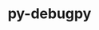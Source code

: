 ---
title: "py-debugpy"
layout: cache
categories: [package, develop]
meta: {"compilers": ["gcc@=11.1.0", "gcc@=11.4.0", "gcc@=9.4.0", "oneapi@=2024.2.1"], "num_specs": 62, "num_specs_by_stack": {"data-vis-sdk": 7, "e4s": 20, "e4s-neoverse-v2": 12, "e4s-neoverse_v1": 2, "e4s-oneapi": 19, "e4s-power": 2, "root": 62}, "oss": ["ubuntu20.04", "ubuntu22.04"], "platforms": ["linux"], "stacks": ["data-vis-sdk", "e4s", "e4s-neoverse-v2", "e4s-neoverse_v1", "e4s-oneapi", "e4s-power", "root"], "targets": ["neoverse_v1", "neoverse_v2", "ppc64le", "x86_64_v3"], "versions": ["1.6.7"]}
spec_details: [{"compiler": "gcc@=9.4.0", "hash": "eu5f4nro64j43ltfypuxh4svvrrx74cp", "os": "ubuntu20.04", "platform": "linux", "size": "-", "stacks": ["e4s-power", "root"], "tarball": "https://binaries.spack.io/develop/build_cache/linux-ubuntu20.04-ppc64le/gcc-9.4.0/py-debugpy-1.6.7/linux-ubuntu20.04-ppc64le-gcc-9.4.0-py-debugpy-1.6.7-eu5f4nro64j43ltfypuxh4svvrrx74cp.spack", "target": "ppc64le", "variants": ["build_system=python_pip"], "versions": ["1.6.7"]}, {"compiler": "gcc@=9.4.0", "hash": "ekxfajkue27ldywmmb2whavvl3cq6w6s", "os": "ubuntu20.04", "platform": "linux", "size": "-", "stacks": ["e4s-power", "root"], "tarball": "https://binaries.spack.io/develop/build_cache/linux-ubuntu20.04-ppc64le/gcc-9.4.0/py-debugpy-1.6.7/linux-ubuntu20.04-ppc64le-gcc-9.4.0-py-debugpy-1.6.7-ekxfajkue27ldywmmb2whavvl3cq6w6s.spack", "target": "ppc64le", "variants": ["build_system=python_pip"], "versions": ["1.6.7"]}, {"compiler": "gcc@=11.1.0", "hash": "a26ew6gfgdqkgsmmqqq3hvptxbr7nfth", "os": "ubuntu20.04", "platform": "linux", "size": "-", "stacks": ["data-vis-sdk", "root"], "tarball": "https://binaries.spack.io/develop/build_cache/linux-ubuntu20.04-x86_64_v3/gcc-11.1.0/py-debugpy-1.6.7/linux-ubuntu20.04-x86_64_v3-gcc-11.1.0-py-debugpy-1.6.7-a26ew6gfgdqkgsmmqqq3hvptxbr7nfth.spack", "target": "x86_64_v3", "variants": ["build_system=python_pip"], "versions": ["1.6.7"]}, {"compiler": "gcc@=11.1.0", "hash": "h2tgmnrwt3hdueryi347xmarx6zvgdns", "os": "ubuntu20.04", "platform": "linux", "size": "-", "stacks": ["data-vis-sdk", "root"], "tarball": "https://binaries.spack.io/develop/build_cache/linux-ubuntu20.04-x86_64_v3/gcc-11.1.0/py-debugpy-1.6.7/linux-ubuntu20.04-x86_64_v3-gcc-11.1.0-py-debugpy-1.6.7-h2tgmnrwt3hdueryi347xmarx6zvgdns.spack", "target": "x86_64_v3", "variants": ["build_system=python_pip"], "versions": ["1.6.7"]}, {"compiler": "gcc@=11.1.0", "hash": "geb2ke22n4khukq6mszixipg4cgm4pgx", "os": "ubuntu20.04", "platform": "linux", "size": "-", "stacks": ["data-vis-sdk", "root"], "tarball": "https://binaries.spack.io/develop/build_cache/linux-ubuntu20.04-x86_64_v3/gcc-11.1.0/py-debugpy-1.6.7/linux-ubuntu20.04-x86_64_v3-gcc-11.1.0-py-debugpy-1.6.7-geb2ke22n4khukq6mszixipg4cgm4pgx.spack", "target": "x86_64_v3", "variants": ["build_system=python_pip"], "versions": ["1.6.7"]}, {"compiler": "gcc@=11.1.0", "hash": "zhgiuvm5qeg53cnibvwcjdfzlbn2swgw", "os": "ubuntu20.04", "platform": "linux", "size": "-", "stacks": ["data-vis-sdk", "root"], "tarball": "https://binaries.spack.io/develop/build_cache/linux-ubuntu20.04-x86_64_v3/gcc-11.1.0/py-debugpy-1.6.7/linux-ubuntu20.04-x86_64_v3-gcc-11.1.0-py-debugpy-1.6.7-zhgiuvm5qeg53cnibvwcjdfzlbn2swgw.spack", "target": "x86_64_v3", "variants": ["build_system=python_pip"], "versions": ["1.6.7"]}, {"compiler": "gcc@=11.1.0", "hash": "n56sxh3gbm4a22baqbrtlc2ossq6yjat", "os": "ubuntu20.04", "platform": "linux", "size": "-", "stacks": ["data-vis-sdk", "root"], "tarball": "https://binaries.spack.io/develop/build_cache/linux-ubuntu20.04-x86_64_v3/gcc-11.1.0/py-debugpy-1.6.7/linux-ubuntu20.04-x86_64_v3-gcc-11.1.0-py-debugpy-1.6.7-n56sxh3gbm4a22baqbrtlc2ossq6yjat.spack", "target": "x86_64_v3", "variants": ["build_system=python_pip"], "versions": ["1.6.7"]}, {"compiler": "gcc@=11.1.0", "hash": "zszwv5v74tetkxyccdxuibmb3gprma6q", "os": "ubuntu20.04", "platform": "linux", "size": "-", "stacks": ["data-vis-sdk", "root"], "tarball": "https://binaries.spack.io/develop/build_cache/linux-ubuntu20.04-x86_64_v3/gcc-11.1.0/py-debugpy-1.6.7/linux-ubuntu20.04-x86_64_v3-gcc-11.1.0-py-debugpy-1.6.7-zszwv5v74tetkxyccdxuibmb3gprma6q.spack", "target": "x86_64_v3", "variants": ["build_system=python_pip"], "versions": ["1.6.7"]}, {"compiler": "gcc@=11.1.0", "hash": "mejqb2d754eovzehf2xhzfvmsb5dxh3n", "os": "ubuntu20.04", "platform": "linux", "size": "-", "stacks": ["data-vis-sdk", "root"], "tarball": "https://binaries.spack.io/develop/build_cache/linux-ubuntu20.04-x86_64_v3/gcc-11.1.0/py-debugpy-1.6.7/linux-ubuntu20.04-x86_64_v3-gcc-11.1.0-py-debugpy-1.6.7-mejqb2d754eovzehf2xhzfvmsb5dxh3n.spack", "target": "x86_64_v3", "variants": ["build_system=python_pip"], "versions": ["1.6.7"]}, {"compiler": "gcc@=11.4.0", "hash": "32avshxmbwlsc6x37twdjkolo4lh6qk3", "os": "ubuntu22.04", "platform": "linux", "size": "-", "stacks": ["e4s-neoverse_v1", "root"], "tarball": "https://binaries.spack.io/develop/build_cache/linux-ubuntu22.04-neoverse_v1/gcc-11.4.0/py-debugpy-1.6.7/linux-ubuntu22.04-neoverse_v1-gcc-11.4.0-py-debugpy-1.6.7-32avshxmbwlsc6x37twdjkolo4lh6qk3.spack", "target": "neoverse_v1", "variants": ["build_system=python_pip"], "versions": ["1.6.7"]}, {"compiler": "gcc@=11.4.0", "hash": "6teccltue4srwuzgkpnisdaugwiudqq4", "os": "ubuntu22.04", "platform": "linux", "size": "-", "stacks": ["e4s-neoverse_v1", "root"], "tarball": "https://binaries.spack.io/develop/build_cache/linux-ubuntu22.04-neoverse_v1/gcc-11.4.0/py-debugpy-1.6.7/linux-ubuntu22.04-neoverse_v1-gcc-11.4.0-py-debugpy-1.6.7-6teccltue4srwuzgkpnisdaugwiudqq4.spack", "target": "neoverse_v1", "variants": ["build_system=python_pip"], "versions": ["1.6.7"]}, {"compiler": "gcc@=11.4.0", "hash": "mfzt2rgslr2jy4c23mkczx4q364r54gj", "os": "ubuntu22.04", "platform": "linux", "size": "-", "stacks": ["e4s-neoverse-v2", "root"], "tarball": "https://binaries.spack.io/develop/build_cache/linux-ubuntu22.04-neoverse_v2/gcc-11.4.0/py-debugpy-1.6.7/linux-ubuntu22.04-neoverse_v2-gcc-11.4.0-py-debugpy-1.6.7-mfzt2rgslr2jy4c23mkczx4q364r54gj.spack", "target": "neoverse_v2", "variants": ["build_system=python_pip"], "versions": ["1.6.7"]}, {"compiler": "gcc@=11.4.0", "hash": "nkobhb7t6ryc27enqztiev76nxzpagob", "os": "ubuntu22.04", "platform": "linux", "size": "-", "stacks": ["e4s-neoverse-v2", "root"], "tarball": "https://binaries.spack.io/develop/build_cache/linux-ubuntu22.04-neoverse_v2/gcc-11.4.0/py-debugpy-1.6.7/linux-ubuntu22.04-neoverse_v2-gcc-11.4.0-py-debugpy-1.6.7-nkobhb7t6ryc27enqztiev76nxzpagob.spack", "target": "neoverse_v2", "variants": ["build_system=python_pip"], "versions": ["1.6.7"]}, {"compiler": "gcc@=11.4.0", "hash": "c5vpts537iobe6hlgo2io7f3uojl4icq", "os": "ubuntu22.04", "platform": "linux", "size": "-", "stacks": ["e4s-neoverse-v2", "root"], "tarball": "https://binaries.spack.io/develop/build_cache/linux-ubuntu22.04-neoverse_v2/gcc-11.4.0/py-debugpy-1.6.7/linux-ubuntu22.04-neoverse_v2-gcc-11.4.0-py-debugpy-1.6.7-c5vpts537iobe6hlgo2io7f3uojl4icq.spack", "target": "neoverse_v2", "variants": ["build_system=python_pip"], "versions": ["1.6.7"]}, {"compiler": "gcc@=11.4.0", "hash": "hng3zkqzszmaidy6qqaaqh4ttr2baoud", "os": "ubuntu22.04", "platform": "linux", "size": "-", "stacks": ["e4s-neoverse-v2", "root"], "tarball": "https://binaries.spack.io/develop/build_cache/linux-ubuntu22.04-neoverse_v2/gcc-11.4.0/py-debugpy-1.6.7/linux-ubuntu22.04-neoverse_v2-gcc-11.4.0-py-debugpy-1.6.7-hng3zkqzszmaidy6qqaaqh4ttr2baoud.spack", "target": "neoverse_v2", "variants": ["build_system=python_pip"], "versions": ["1.6.7"]}, {"compiler": "gcc@=11.4.0", "hash": "4rrst3aghieeo5bxxxf3d5gzzs7z5s7k", "os": "ubuntu22.04", "platform": "linux", "size": "-", "stacks": ["e4s-neoverse-v2", "root"], "tarball": "https://binaries.spack.io/develop/build_cache/linux-ubuntu22.04-neoverse_v2/gcc-11.4.0/py-debugpy-1.6.7/linux-ubuntu22.04-neoverse_v2-gcc-11.4.0-py-debugpy-1.6.7-4rrst3aghieeo5bxxxf3d5gzzs7z5s7k.spack", "target": "neoverse_v2", "variants": ["build_system=python_pip"], "versions": ["1.6.7"]}, {"compiler": "gcc@=11.4.0", "hash": "3vrq3hxgdewnr3k5hbq6zbot2dnzd2gp", "os": "ubuntu22.04", "platform": "linux", "size": "-", "stacks": ["e4s-neoverse-v2", "root"], "tarball": "https://binaries.spack.io/develop/build_cache/linux-ubuntu22.04-neoverse_v2/gcc-11.4.0/py-debugpy-1.6.7/linux-ubuntu22.04-neoverse_v2-gcc-11.4.0-py-debugpy-1.6.7-3vrq3hxgdewnr3k5hbq6zbot2dnzd2gp.spack", "target": "neoverse_v2", "variants": ["build_system=python_pip"], "versions": ["1.6.7"]}, {"compiler": "gcc@=11.4.0", "hash": "66razednvkawe77f6rc6z4rsjoycijmq", "os": "ubuntu22.04", "platform": "linux", "size": "-", "stacks": ["e4s-neoverse-v2", "root"], "tarball": "https://binaries.spack.io/develop/build_cache/linux-ubuntu22.04-neoverse_v2/gcc-11.4.0/py-debugpy-1.6.7/linux-ubuntu22.04-neoverse_v2-gcc-11.4.0-py-debugpy-1.6.7-66razednvkawe77f6rc6z4rsjoycijmq.spack", "target": "neoverse_v2", "variants": ["build_system=python_pip"], "versions": ["1.6.7"]}, {"compiler": "gcc@=11.4.0", "hash": "6tpgpc7ixogxilvh4xcsvx7tqekqdipy", "os": "ubuntu22.04", "platform": "linux", "size": "-", "stacks": ["e4s-neoverse-v2", "root"], "tarball": "https://binaries.spack.io/develop/build_cache/linux-ubuntu22.04-neoverse_v2/gcc-11.4.0/py-debugpy-1.6.7/linux-ubuntu22.04-neoverse_v2-gcc-11.4.0-py-debugpy-1.6.7-6tpgpc7ixogxilvh4xcsvx7tqekqdipy.spack", "target": "neoverse_v2", "variants": ["build_system=python_pip"], "versions": ["1.6.7"]}, {"compiler": "gcc@=11.4.0", "hash": "d6gnby6ovevxgsw4vnlq2f6ywslc32tj", "os": "ubuntu22.04", "platform": "linux", "size": "-", "stacks": ["e4s-neoverse-v2", "root"], "tarball": "https://binaries.spack.io/develop/build_cache/linux-ubuntu22.04-neoverse_v2/gcc-11.4.0/py-debugpy-1.6.7/linux-ubuntu22.04-neoverse_v2-gcc-11.4.0-py-debugpy-1.6.7-d6gnby6ovevxgsw4vnlq2f6ywslc32tj.spack", "target": "neoverse_v2", "variants": ["build_system=python_pip"], "versions": ["1.6.7"]}, {"compiler": "gcc@=11.4.0", "hash": "edkzozvbdunncfmgk35k6qcbhcb7c7zy", "os": "ubuntu22.04", "platform": "linux", "size": "-", "stacks": ["e4s-neoverse-v2", "root"], "tarball": "https://binaries.spack.io/develop/build_cache/linux-ubuntu22.04-neoverse_v2/gcc-11.4.0/py-debugpy-1.6.7/linux-ubuntu22.04-neoverse_v2-gcc-11.4.0-py-debugpy-1.6.7-edkzozvbdunncfmgk35k6qcbhcb7c7zy.spack", "target": "neoverse_v2", "variants": ["build_system=python_pip"], "versions": ["1.6.7"]}, {"compiler": "gcc@=11.4.0", "hash": "pljwqcs4hw4k5ovpy7qb5o2erd44gygd", "os": "ubuntu22.04", "platform": "linux", "size": "-", "stacks": ["e4s-neoverse-v2", "root"], "tarball": "https://binaries.spack.io/develop/build_cache/linux-ubuntu22.04-neoverse_v2/gcc-11.4.0/py-debugpy-1.6.7/linux-ubuntu22.04-neoverse_v2-gcc-11.4.0-py-debugpy-1.6.7-pljwqcs4hw4k5ovpy7qb5o2erd44gygd.spack", "target": "neoverse_v2", "variants": ["build_system=python_pip"], "versions": ["1.6.7"]}, {"compiler": "gcc@=11.4.0", "hash": "qm32tnxjyhcfd7pkt5avvpqg2s4bs4fh", "os": "ubuntu22.04", "platform": "linux", "size": "-", "stacks": ["e4s-neoverse-v2", "root"], "tarball": "https://binaries.spack.io/develop/build_cache/linux-ubuntu22.04-neoverse_v2/gcc-11.4.0/py-debugpy-1.6.7/linux-ubuntu22.04-neoverse_v2-gcc-11.4.0-py-debugpy-1.6.7-qm32tnxjyhcfd7pkt5avvpqg2s4bs4fh.spack", "target": "neoverse_v2", "variants": ["build_system=python_pip"], "versions": ["1.6.7"]}, {"compiler": "gcc@=11.4.0", "hash": "lkhx2i7wsnpcfy6j4scvjmfnifwhcsfa", "os": "ubuntu22.04", "platform": "linux", "size": "-", "stacks": ["e4s", "root"], "tarball": "https://binaries.spack.io/develop/build_cache/linux-ubuntu22.04-x86_64_v3/gcc-11.4.0/py-debugpy-1.6.7/linux-ubuntu22.04-x86_64_v3-gcc-11.4.0-py-debugpy-1.6.7-lkhx2i7wsnpcfy6j4scvjmfnifwhcsfa.spack", "target": "x86_64_v3", "variants": ["build_system=python_pip"], "versions": ["1.6.7"]}, {"compiler": "gcc@=11.4.0", "hash": "2fwr4iboc3z5mzuswe44hrswq5y3wkxp", "os": "ubuntu22.04", "platform": "linux", "size": "-", "stacks": ["e4s", "root"], "tarball": "https://binaries.spack.io/develop/build_cache/linux-ubuntu22.04-x86_64_v3/gcc-11.4.0/py-debugpy-1.6.7/linux-ubuntu22.04-x86_64_v3-gcc-11.4.0-py-debugpy-1.6.7-2fwr4iboc3z5mzuswe44hrswq5y3wkxp.spack", "target": "x86_64_v3", "variants": ["build_system=python_pip"], "versions": ["1.6.7"]}, {"compiler": "gcc@=11.4.0", "hash": "3ps6vgpdfunzbld3rikwygjajdmvge7r", "os": "ubuntu22.04", "platform": "linux", "size": "-", "stacks": ["e4s", "root"], "tarball": "https://binaries.spack.io/develop/build_cache/linux-ubuntu22.04-x86_64_v3/gcc-11.4.0/py-debugpy-1.6.7/linux-ubuntu22.04-x86_64_v3-gcc-11.4.0-py-debugpy-1.6.7-3ps6vgpdfunzbld3rikwygjajdmvge7r.spack", "target": "x86_64_v3", "variants": ["build_system=python_pip"], "versions": ["1.6.7"]}, {"compiler": "gcc@=11.4.0", "hash": "5ocxydnxj4hf4mjskdfbuu3auc2ggqyp", "os": "ubuntu22.04", "platform": "linux", "size": "-", "stacks": ["e4s", "root"], "tarball": "https://binaries.spack.io/develop/build_cache/linux-ubuntu22.04-x86_64_v3/gcc-11.4.0/py-debugpy-1.6.7/linux-ubuntu22.04-x86_64_v3-gcc-11.4.0-py-debugpy-1.6.7-5ocxydnxj4hf4mjskdfbuu3auc2ggqyp.spack", "target": "x86_64_v3", "variants": ["build_system=python_pip"], "versions": ["1.6.7"]}, {"compiler": "gcc@=11.4.0", "hash": "dqykwckixtdorkkwhudpa5icbeyocopg", "os": "ubuntu22.04", "platform": "linux", "size": "-", "stacks": ["e4s", "root"], "tarball": "https://binaries.spack.io/develop/build_cache/linux-ubuntu22.04-x86_64_v3/gcc-11.4.0/py-debugpy-1.6.7/linux-ubuntu22.04-x86_64_v3-gcc-11.4.0-py-debugpy-1.6.7-dqykwckixtdorkkwhudpa5icbeyocopg.spack", "target": "x86_64_v3", "variants": ["build_system=python_pip"], "versions": ["1.6.7"]}, {"compiler": "gcc@=11.4.0", "hash": "hrozqx5p5xzvvkwaz7lrlbpwndeyjxgq", "os": "ubuntu22.04", "platform": "linux", "size": "-", "stacks": ["e4s", "root"], "tarball": "https://binaries.spack.io/develop/build_cache/linux-ubuntu22.04-x86_64_v3/gcc-11.4.0/py-debugpy-1.6.7/linux-ubuntu22.04-x86_64_v3-gcc-11.4.0-py-debugpy-1.6.7-hrozqx5p5xzvvkwaz7lrlbpwndeyjxgq.spack", "target": "x86_64_v3", "variants": ["build_system=python_pip"], "versions": ["1.6.7"]}, {"compiler": "gcc@=11.4.0", "hash": "3npun3xsy4mjo7zrbv2x4ojq7shggukf", "os": "ubuntu22.04", "platform": "linux", "size": "-", "stacks": ["e4s", "root"], "tarball": "https://binaries.spack.io/develop/build_cache/linux-ubuntu22.04-x86_64_v3/gcc-11.4.0/py-debugpy-1.6.7/linux-ubuntu22.04-x86_64_v3-gcc-11.4.0-py-debugpy-1.6.7-3npun3xsy4mjo7zrbv2x4ojq7shggukf.spack", "target": "x86_64_v3", "variants": ["build_system=python_pip"], "versions": ["1.6.7"]}, {"compiler": "gcc@=11.4.0", "hash": "4ayr4fpd2vmrpzxcy27d5raillyp3orf", "os": "ubuntu22.04", "platform": "linux", "size": "-", "stacks": ["e4s", "root"], "tarball": "https://binaries.spack.io/develop/build_cache/linux-ubuntu22.04-x86_64_v3/gcc-11.4.0/py-debugpy-1.6.7/linux-ubuntu22.04-x86_64_v3-gcc-11.4.0-py-debugpy-1.6.7-4ayr4fpd2vmrpzxcy27d5raillyp3orf.spack", "target": "x86_64_v3", "variants": ["build_system=python_pip"], "versions": ["1.6.7"]}, {"compiler": "gcc@=11.4.0", "hash": "4kv6hlvbrtizssfrjnpso2qi2vc5dzf4", "os": "ubuntu22.04", "platform": "linux", "size": "-", "stacks": ["e4s", "root"], "tarball": "https://binaries.spack.io/develop/build_cache/linux-ubuntu22.04-x86_64_v3/gcc-11.4.0/py-debugpy-1.6.7/linux-ubuntu22.04-x86_64_v3-gcc-11.4.0-py-debugpy-1.6.7-4kv6hlvbrtizssfrjnpso2qi2vc5dzf4.spack", "target": "x86_64_v3", "variants": ["build_system=python_pip"], "versions": ["1.6.7"]}, {"compiler": "gcc@=11.4.0", "hash": "enebui4ahqbstk2qxntbeobh7rd4gsuh", "os": "ubuntu22.04", "platform": "linux", "size": "-", "stacks": ["e4s", "root"], "tarball": "https://binaries.spack.io/develop/build_cache/linux-ubuntu22.04-x86_64_v3/gcc-11.4.0/py-debugpy-1.6.7/linux-ubuntu22.04-x86_64_v3-gcc-11.4.0-py-debugpy-1.6.7-enebui4ahqbstk2qxntbeobh7rd4gsuh.spack", "target": "x86_64_v3", "variants": ["build_system=python_pip"], "versions": ["1.6.7"]}, {"compiler": "gcc@=11.4.0", "hash": "fgxd5ijl5xvztzwr3clnuzakjp4w7zrj", "os": "ubuntu22.04", "platform": "linux", "size": "-", "stacks": ["e4s", "root"], "tarball": "https://binaries.spack.io/develop/build_cache/linux-ubuntu22.04-x86_64_v3/gcc-11.4.0/py-debugpy-1.6.7/linux-ubuntu22.04-x86_64_v3-gcc-11.4.0-py-debugpy-1.6.7-fgxd5ijl5xvztzwr3clnuzakjp4w7zrj.spack", "target": "x86_64_v3", "variants": ["build_system=python_pip"], "versions": ["1.6.7"]}, {"compiler": "gcc@=11.4.0", "hash": "kqaqmw4yrlze6ffdwogw43n54jthy5y2", "os": "ubuntu22.04", "platform": "linux", "size": "-", "stacks": ["e4s", "root"], "tarball": "https://binaries.spack.io/develop/build_cache/linux-ubuntu22.04-x86_64_v3/gcc-11.4.0/py-debugpy-1.6.7/linux-ubuntu22.04-x86_64_v3-gcc-11.4.0-py-debugpy-1.6.7-kqaqmw4yrlze6ffdwogw43n54jthy5y2.spack", "target": "x86_64_v3", "variants": ["build_system=python_pip"], "versions": ["1.6.7"]}, {"compiler": "gcc@=11.4.0", "hash": "lagnldfphkrhoiu7r5f3vey2w7gglhls", "os": "ubuntu22.04", "platform": "linux", "size": "-", "stacks": ["e4s", "root"], "tarball": "https://binaries.spack.io/develop/build_cache/linux-ubuntu22.04-x86_64_v3/gcc-11.4.0/py-debugpy-1.6.7/linux-ubuntu22.04-x86_64_v3-gcc-11.4.0-py-debugpy-1.6.7-lagnldfphkrhoiu7r5f3vey2w7gglhls.spack", "target": "x86_64_v3", "variants": ["build_system=python_pip"], "versions": ["1.6.7"]}, {"compiler": "gcc@=11.4.0", "hash": "nu2qdd3vsmmv3nizkami4nfsx5rf2jb5", "os": "ubuntu22.04", "platform": "linux", "size": "-", "stacks": ["e4s", "root"], "tarball": "https://binaries.spack.io/develop/build_cache/linux-ubuntu22.04-x86_64_v3/gcc-11.4.0/py-debugpy-1.6.7/linux-ubuntu22.04-x86_64_v3-gcc-11.4.0-py-debugpy-1.6.7-nu2qdd3vsmmv3nizkami4nfsx5rf2jb5.spack", "target": "x86_64_v3", "variants": ["build_system=python_pip"], "versions": ["1.6.7"]}, {"compiler": "gcc@=11.4.0", "hash": "oexhwgpg5xsqdrscxsx33aqjhanjkata", "os": "ubuntu22.04", "platform": "linux", "size": "-", "stacks": ["e4s", "root"], "tarball": "https://binaries.spack.io/develop/build_cache/linux-ubuntu22.04-x86_64_v3/gcc-11.4.0/py-debugpy-1.6.7/linux-ubuntu22.04-x86_64_v3-gcc-11.4.0-py-debugpy-1.6.7-oexhwgpg5xsqdrscxsx33aqjhanjkata.spack", "target": "x86_64_v3", "variants": ["build_system=python_pip"], "versions": ["1.6.7"]}, {"compiler": "gcc@=11.4.0", "hash": "sijdqavxqn3bpqinw2ov6ijvgpepwqkl", "os": "ubuntu22.04", "platform": "linux", "size": "-", "stacks": ["e4s", "root"], "tarball": "https://binaries.spack.io/develop/build_cache/linux-ubuntu22.04-x86_64_v3/gcc-11.4.0/py-debugpy-1.6.7/linux-ubuntu22.04-x86_64_v3-gcc-11.4.0-py-debugpy-1.6.7-sijdqavxqn3bpqinw2ov6ijvgpepwqkl.spack", "target": "x86_64_v3", "variants": ["build_system=python_pip"], "versions": ["1.6.7"]}, {"compiler": "gcc@=11.4.0", "hash": "u47uslolycnhltiwmbnb34zbzcnrzylb", "os": "ubuntu22.04", "platform": "linux", "size": "-", "stacks": ["e4s", "root"], "tarball": "https://binaries.spack.io/develop/build_cache/linux-ubuntu22.04-x86_64_v3/gcc-11.4.0/py-debugpy-1.6.7/linux-ubuntu22.04-x86_64_v3-gcc-11.4.0-py-debugpy-1.6.7-u47uslolycnhltiwmbnb34zbzcnrzylb.spack", "target": "x86_64_v3", "variants": ["build_system=python_pip"], "versions": ["1.6.7"]}, {"compiler": "gcc@=11.4.0", "hash": "vn3is2dd6m57bg6xcoz4fegfxx45rc5n", "os": "ubuntu22.04", "platform": "linux", "size": "-", "stacks": ["e4s", "root"], "tarball": "https://binaries.spack.io/develop/build_cache/linux-ubuntu22.04-x86_64_v3/gcc-11.4.0/py-debugpy-1.6.7/linux-ubuntu22.04-x86_64_v3-gcc-11.4.0-py-debugpy-1.6.7-vn3is2dd6m57bg6xcoz4fegfxx45rc5n.spack", "target": "x86_64_v3", "variants": ["build_system=python_pip"], "versions": ["1.6.7"]}, {"compiler": "gcc@=11.4.0", "hash": "wo2gtmwymifftauje5szne5x62u2bidb", "os": "ubuntu22.04", "platform": "linux", "size": "-", "stacks": ["e4s", "root"], "tarball": "https://binaries.spack.io/develop/build_cache/linux-ubuntu22.04-x86_64_v3/gcc-11.4.0/py-debugpy-1.6.7/linux-ubuntu22.04-x86_64_v3-gcc-11.4.0-py-debugpy-1.6.7-wo2gtmwymifftauje5szne5x62u2bidb.spack", "target": "x86_64_v3", "variants": ["build_system=python_pip"], "versions": ["1.6.7"]}, {"compiler": "gcc@=11.4.0", "hash": "xdd6qojqwjleoigbre2yb3ipc6gq653j", "os": "ubuntu22.04", "platform": "linux", "size": "-", "stacks": ["e4s", "root"], "tarball": "https://binaries.spack.io/develop/build_cache/linux-ubuntu22.04-x86_64_v3/gcc-11.4.0/py-debugpy-1.6.7/linux-ubuntu22.04-x86_64_v3-gcc-11.4.0-py-debugpy-1.6.7-xdd6qojqwjleoigbre2yb3ipc6gq653j.spack", "target": "x86_64_v3", "variants": ["build_system=python_pip"], "versions": ["1.6.7"]}, {"compiler": "oneapi@=2024.2.1", "hash": "mn3vujtrwkpyjd5jgwknhgsej24l7arc", "os": "ubuntu22.04", "platform": "linux", "size": "-", "stacks": ["e4s-oneapi", "root"], "tarball": "https://binaries.spack.io/develop/build_cache/linux-ubuntu22.04-x86_64_v3/oneapi-2024.2.1/py-debugpy-1.6.7/linux-ubuntu22.04-x86_64_v3-oneapi-2024.2.1-py-debugpy-1.6.7-mn3vujtrwkpyjd5jgwknhgsej24l7arc.spack", "target": "x86_64_v3", "variants": ["build_system=python_pip"], "versions": ["1.6.7"]}, {"compiler": "oneapi@=2024.2.1", "hash": "5tnvacvib7ifrnwcdabgdm55fprnlenh", "os": "ubuntu22.04", "platform": "linux", "size": "-", "stacks": ["e4s-oneapi", "root"], "tarball": "https://binaries.spack.io/develop/build_cache/linux-ubuntu22.04-x86_64_v3/oneapi-2024.2.1/py-debugpy-1.6.7/linux-ubuntu22.04-x86_64_v3-oneapi-2024.2.1-py-debugpy-1.6.7-5tnvacvib7ifrnwcdabgdm55fprnlenh.spack", "target": "x86_64_v3", "variants": ["build_system=python_pip"], "versions": ["1.6.7"]}, {"compiler": "oneapi@=2024.2.1", "hash": "oymnhn3yhqlcaumk4kavd54sdshb4j7z", "os": "ubuntu22.04", "platform": "linux", "size": "-", "stacks": ["e4s-oneapi", "root"], "tarball": "https://binaries.spack.io/develop/build_cache/linux-ubuntu22.04-x86_64_v3/oneapi-2024.2.1/py-debugpy-1.6.7/linux-ubuntu22.04-x86_64_v3-oneapi-2024.2.1-py-debugpy-1.6.7-oymnhn3yhqlcaumk4kavd54sdshb4j7z.spack", "target": "x86_64_v3", "variants": ["build_system=python_pip"], "versions": ["1.6.7"]}, {"compiler": "oneapi@=2024.2.1", "hash": "zo25sveksonl25uwab63bsvwsdgsaefk", "os": "ubuntu22.04", "platform": "linux", "size": "-", "stacks": ["e4s-oneapi", "root"], "tarball": "https://binaries.spack.io/develop/build_cache/linux-ubuntu22.04-x86_64_v3/oneapi-2024.2.1/py-debugpy-1.6.7/linux-ubuntu22.04-x86_64_v3-oneapi-2024.2.1-py-debugpy-1.6.7-zo25sveksonl25uwab63bsvwsdgsaefk.spack", "target": "x86_64_v3", "variants": ["build_system=python_pip"], "versions": ["1.6.7"]}, {"compiler": "oneapi@=2024.2.1", "hash": "5ejs6keym7jb6dt7rixo3pnnt7dkguwi", "os": "ubuntu22.04", "platform": "linux", "size": "-", "stacks": ["e4s-oneapi", "root"], "tarball": "https://binaries.spack.io/develop/build_cache/linux-ubuntu22.04-x86_64_v3/oneapi-2024.2.1/py-debugpy-1.6.7/linux-ubuntu22.04-x86_64_v3-oneapi-2024.2.1-py-debugpy-1.6.7-5ejs6keym7jb6dt7rixo3pnnt7dkguwi.spack", "target": "x86_64_v3", "variants": ["build_system=python_pip"], "versions": ["1.6.7"]}, {"compiler": "oneapi@=2024.2.1", "hash": "chha53prnrq5vdzm34witdzxpbaycwbo", "os": "ubuntu22.04", "platform": "linux", "size": "-", "stacks": ["e4s-oneapi", "root"], "tarball": "https://binaries.spack.io/develop/build_cache/linux-ubuntu22.04-x86_64_v3/oneapi-2024.2.1/py-debugpy-1.6.7/linux-ubuntu22.04-x86_64_v3-oneapi-2024.2.1-py-debugpy-1.6.7-chha53prnrq5vdzm34witdzxpbaycwbo.spack", "target": "x86_64_v3", "variants": ["build_system=python_pip"], "versions": ["1.6.7"]}, {"compiler": "oneapi@=2024.2.1", "hash": "tm3ncoha3zxuuibklu5f4gn7jqytja2k", "os": "ubuntu22.04", "platform": "linux", "size": "-", "stacks": ["e4s-oneapi", "root"], "tarball": "https://binaries.spack.io/develop/build_cache/linux-ubuntu22.04-x86_64_v3/oneapi-2024.2.1/py-debugpy-1.6.7/linux-ubuntu22.04-x86_64_v3-oneapi-2024.2.1-py-debugpy-1.6.7-tm3ncoha3zxuuibklu5f4gn7jqytja2k.spack", "target": "x86_64_v3", "variants": ["build_system=python_pip"], "versions": ["1.6.7"]}, {"compiler": "oneapi@=2024.2.1", "hash": "r5g2xdjlquleb2zsxhp2g2kvc7hu5gwi", "os": "ubuntu22.04", "platform": "linux", "size": "-", "stacks": ["e4s-oneapi", "root"], "tarball": "https://binaries.spack.io/develop/build_cache/linux-ubuntu22.04-x86_64_v3/oneapi-2024.2.1/py-debugpy-1.6.7/linux-ubuntu22.04-x86_64_v3-oneapi-2024.2.1-py-debugpy-1.6.7-r5g2xdjlquleb2zsxhp2g2kvc7hu5gwi.spack", "target": "x86_64_v3", "variants": ["build_system=python_pip"], "versions": ["1.6.7"]}, {"compiler": "oneapi@=2024.2.1", "hash": "onv3iy466wngjlj543usjgr3yrhu2xra", "os": "ubuntu22.04", "platform": "linux", "size": "-", "stacks": ["e4s-oneapi", "root"], "tarball": "https://binaries.spack.io/develop/build_cache/linux-ubuntu22.04-x86_64_v3/oneapi-2024.2.1/py-debugpy-1.6.7/linux-ubuntu22.04-x86_64_v3-oneapi-2024.2.1-py-debugpy-1.6.7-onv3iy466wngjlj543usjgr3yrhu2xra.spack", "target": "x86_64_v3", "variants": ["build_system=python_pip"], "versions": ["1.6.7"]}, {"compiler": "oneapi@=2024.2.1", "hash": "mclgfipwmelonfzu357erfaehuie35xz", "os": "ubuntu22.04", "platform": "linux", "size": "-", "stacks": ["e4s-oneapi", "root"], "tarball": "https://binaries.spack.io/develop/build_cache/linux-ubuntu22.04-x86_64_v3/oneapi-2024.2.1/py-debugpy-1.6.7/linux-ubuntu22.04-x86_64_v3-oneapi-2024.2.1-py-debugpy-1.6.7-mclgfipwmelonfzu357erfaehuie35xz.spack", "target": "x86_64_v3", "variants": ["build_system=python_pip"], "versions": ["1.6.7"]}, {"compiler": "oneapi@=2024.2.1", "hash": "y7mrsh6xopvwzfhvmycfg5vvzs443y4e", "os": "ubuntu22.04", "platform": "linux", "size": "-", "stacks": ["e4s-oneapi", "root"], "tarball": "https://binaries.spack.io/develop/build_cache/linux-ubuntu22.04-x86_64_v3/oneapi-2024.2.1/py-debugpy-1.6.7/linux-ubuntu22.04-x86_64_v3-oneapi-2024.2.1-py-debugpy-1.6.7-y7mrsh6xopvwzfhvmycfg5vvzs443y4e.spack", "target": "x86_64_v3", "variants": ["build_system=python_pip"], "versions": ["1.6.7"]}, {"compiler": "oneapi@=2024.2.1", "hash": "wbfkmgzyamohm5z3mpl3ejhxea57ka5m", "os": "ubuntu22.04", "platform": "linux", "size": "-", "stacks": ["e4s-oneapi", "root"], "tarball": "https://binaries.spack.io/develop/build_cache/linux-ubuntu22.04-x86_64_v3/oneapi-2024.2.1/py-debugpy-1.6.7/linux-ubuntu22.04-x86_64_v3-oneapi-2024.2.1-py-debugpy-1.6.7-wbfkmgzyamohm5z3mpl3ejhxea57ka5m.spack", "target": "x86_64_v3", "variants": ["build_system=python_pip"], "versions": ["1.6.7"]}, {"compiler": "oneapi@=2024.2.1", "hash": "3kmqkitr7abm3lqc5py47a4zdhdpgofx", "os": "ubuntu22.04", "platform": "linux", "size": "-", "stacks": ["e4s-oneapi", "root"], "tarball": "https://binaries.spack.io/develop/build_cache/linux-ubuntu22.04-x86_64_v3/oneapi-2024.2.1/py-debugpy-1.6.7/linux-ubuntu22.04-x86_64_v3-oneapi-2024.2.1-py-debugpy-1.6.7-3kmqkitr7abm3lqc5py47a4zdhdpgofx.spack", "target": "x86_64_v3", "variants": ["build_system=python_pip"], "versions": ["1.6.7"]}, {"compiler": "oneapi@=2024.2.1", "hash": "4ovivc7k2jdddv7st2kwrxwbkzbysnfw", "os": "ubuntu22.04", "platform": "linux", "size": "-", "stacks": ["e4s-oneapi", "root"], "tarball": "https://binaries.spack.io/develop/build_cache/linux-ubuntu22.04-x86_64_v3/oneapi-2024.2.1/py-debugpy-1.6.7/linux-ubuntu22.04-x86_64_v3-oneapi-2024.2.1-py-debugpy-1.6.7-4ovivc7k2jdddv7st2kwrxwbkzbysnfw.spack", "target": "x86_64_v3", "variants": ["build_system=python_pip"], "versions": ["1.6.7"]}, {"compiler": "oneapi@=2024.2.1", "hash": "4ynh5kbbeil4ltonrvv4pl6755ofhk32", "os": "ubuntu22.04", "platform": "linux", "size": "-", "stacks": ["e4s-oneapi", "root"], "tarball": "https://binaries.spack.io/develop/build_cache/linux-ubuntu22.04-x86_64_v3/oneapi-2024.2.1/py-debugpy-1.6.7/linux-ubuntu22.04-x86_64_v3-oneapi-2024.2.1-py-debugpy-1.6.7-4ynh5kbbeil4ltonrvv4pl6755ofhk32.spack", "target": "x86_64_v3", "variants": ["build_system=python_pip"], "versions": ["1.6.7"]}, {"compiler": "oneapi@=2024.2.1", "hash": "citd7twu3lzd3erzojmlsce2smxkhz2i", "os": "ubuntu22.04", "platform": "linux", "size": "-", "stacks": ["e4s-oneapi", "root"], "tarball": "https://binaries.spack.io/develop/build_cache/linux-ubuntu22.04-x86_64_v3/oneapi-2024.2.1/py-debugpy-1.6.7/linux-ubuntu22.04-x86_64_v3-oneapi-2024.2.1-py-debugpy-1.6.7-citd7twu3lzd3erzojmlsce2smxkhz2i.spack", "target": "x86_64_v3", "variants": ["build_system=python_pip"], "versions": ["1.6.7"]}, {"compiler": "oneapi@=2024.2.1", "hash": "sa7t5womxtbskbyt7of32bxboggkgror", "os": "ubuntu22.04", "platform": "linux", "size": "-", "stacks": ["e4s-oneapi", "root"], "tarball": "https://binaries.spack.io/develop/build_cache/linux-ubuntu22.04-x86_64_v3/oneapi-2024.2.1/py-debugpy-1.6.7/linux-ubuntu22.04-x86_64_v3-oneapi-2024.2.1-py-debugpy-1.6.7-sa7t5womxtbskbyt7of32bxboggkgror.spack", "target": "x86_64_v3", "variants": ["build_system=python_pip"], "versions": ["1.6.7"]}, {"compiler": "oneapi@=2024.2.1", "hash": "tljwaejwqghv3krnxh5hfinjxwfpidnx", "os": "ubuntu22.04", "platform": "linux", "size": "-", "stacks": ["e4s-oneapi", "root"], "tarball": "https://binaries.spack.io/develop/build_cache/linux-ubuntu22.04-x86_64_v3/oneapi-2024.2.1/py-debugpy-1.6.7/linux-ubuntu22.04-x86_64_v3-oneapi-2024.2.1-py-debugpy-1.6.7-tljwaejwqghv3krnxh5hfinjxwfpidnx.spack", "target": "x86_64_v3", "variants": ["build_system=python_pip"], "versions": ["1.6.7"]}, {"compiler": "oneapi@=2024.2.1", "hash": "xtvy7nhcyq5o6ys5mq2dstmpll4bxwdw", "os": "ubuntu22.04", "platform": "linux", "size": "-", "stacks": ["e4s-oneapi", "root"], "tarball": "https://binaries.spack.io/develop/build_cache/linux-ubuntu22.04-x86_64_v3/oneapi-2024.2.1/py-debugpy-1.6.7/linux-ubuntu22.04-x86_64_v3-oneapi-2024.2.1-py-debugpy-1.6.7-xtvy7nhcyq5o6ys5mq2dstmpll4bxwdw.spack", "target": "x86_64_v3", "variants": ["build_system=python_pip"], "versions": ["1.6.7"]}]
---